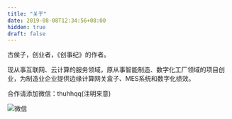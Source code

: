 ```yaml
---
title: "关于"
date: 2019-08-08T12:34:56+08:00
hidden: true
draft: false
---
```


古侯子，创业者，《创事纪》的作者。

现从事互联网、云计算的服务领域，原从事智能制造、数字化工厂领域的项目创业，为制造业企业提供边缘计算网关盒子、MES系统和数字化绩效。

合作请添加微信：thuhhqq(注明来意)

![微信](/images/thuhhqq.jpg)

